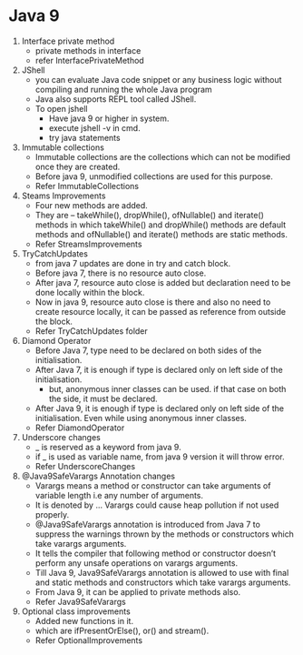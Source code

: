 # Java 9

1. Interface private method
    - private methods in interface
    - refer InterfacePrivateMethod
2. JShell
    - you can evaluate Java code snippet or any business logic without compiling and running the whole Java program
    - Java also supports REPL tool called JShell.
    - To open jshell
      - Have java 9 or higher in system.
      - execute jshell -v in cmd.
      - try java statements
3. Immutable collections
   - Immutable collections are the collections which can not be modified once they are created.
   - Before java 9, unmodified collections are used for this purpose.
   - Refer ImmutableCollections
4. Steams Improvements
   - Four new methods are added.
   - They are – takeWhile(), dropWhile(), ofNullable() and iterate() methods in which takeWhile() and dropWhile() methods are default methods and ofNullable() and iterate() methods are static methods.
   - Refer StreamsImprovements
5. TryCatchUpdates
   - from java 7 updates are done in try and catch block.
   - Before java 7, there is no resource auto close.
   - After java 7, resource auto close is added but declaration need to be done locally within the block.
   - Now in java 9, resource auto close is there and also no need to create resource locally, it can be passed as reference from outside the block.
   - Refer TryCatchUpdates folder
6. Diamond Operator
   - Before Java 7, type need to be declared on both sides of the initialisation.
   - After Java 7, it is enough if type is declared only on left side of the initialisation.
     - but, anonymous inner classes can be used. if that case on both the side, it must be declared.
   - After Java 9, it is enough if type is declared only on left side of the initialisation. Even while using anonymous inner classes.
   - Refer DiamondOperator
7. Underscore changes
   - _ is reserved as a keyword from java 9.
   - if _ is used as variable name, from java 9 version it will throw error.
   - Refer UnderscoreChanges
8. @Java9SafeVarargs Annotation changes
   - Varargs means a method or constructor can take arguments of variable length i.e any number of arguments. 
   - It is denoted by ... Varargs could cause heap pollution if not used properly.
   - @Java9SafeVarargs annotation is introduced from Java 7 to suppress the warnings thrown by the methods or constructors which take varargs arguments.
   - It tells the compiler that following method or constructor doesn’t perform any unsafe operations on varargs arguments. 
   - Till Java 9, Java9SafeVarargs annotation is allowed to use with final and static methods and constructors which take varargs arguments. 
   - From Java 9, it can be applied to private methods also.
   - Refer Java9SafeVarargs
9. Optional class improvements
   - Added new functions in it.
   - which are ifPresentOrElse(), or() and stream().
   - Refer OptionalImprovements